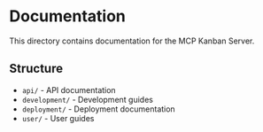 # Documentation

This directory contains documentation for the MCP Kanban Server.

## Structure

- `api/` - API documentation
- `development/` - Development guides
- `deployment/` - Deployment documentation
- `user/` - User guides